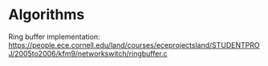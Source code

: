 # Algorithms
Ring buffer implementation: 
https://people.ece.cornell.edu/land/courses/eceprojectsland/STUDENTPROJ/2005to2006/kfm9/networkswitch/ringbuffer.c
